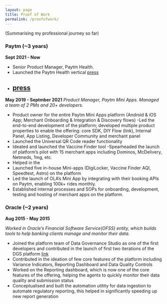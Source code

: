 ```yaml
---
layout: page
title: Proof of Work
permalink: /proofofwork/
---
```

(Summarising my professional journey so far)

### Paytm (~3 years) ###

**Sept 2021 - Now**
- Senior Product Manager, Paytm Health.
- Launched the Paytm Health vertical  [press](https://twitter.com/Paytm/status/1479712862746517506)  
- [press](https://www.livemint.com/technology/paytm-users-can-now-create-their-health-id-know-its-benefits-11640596211499.html)
  -

**May 2019 - Septmber 2021**
*Product Manager, Paytm Mini Apps. Managed a team of 2 PMs and 20+ developers.*
  - Product owner for the entire Paytm Mini Apps platform (Android & iOS App; Merchant Onboarding & Integration & Discovery flows)
  -Led the end-to-end development of the platform; developed multiple product properties to enable the offering: core SDK, DIY Flow (link), Internal Panel, App Listing, Developer Community and merchant panel
  - Launched the Universal QR Code reader functionality
  - Ideated and launched the Vaccine Finder tool
  -Spearheaded the launch of platform’s pilot with 15 merchant apps including Dominos, McDelivery, Netmeds, 1mg, etc.
  - Helped in the
  - Launched five in-house Mini-apps (DigiLocker, Vaccine Finder AQI, Speedtest, Astro) on the platform
  - Led the launch of OLA’s Mini App by integrating with their booking APIs on Paytm, enabling 100k+ rides monthly.
  - Established internal processes and SOPs for onboarding, development, testing and hosting of merchant apps on the platform.



### Oracle (~2 years) ###

**Aug 2015 - May 2015**

*Worked in Oracle’s Financial Software Service(OFSS) entity, which builds tools to help banking clients manage and monitor their data.*
  - Joined the platform team of Data Governance Studio as one of the first developers and contributed in the launch of first two iterations of the DGS platform [link](https://www.oracle.com/a/ocom/docs/industries/financial-services/ds-ofs-dgrr-3714726.pdf)
  - Contributed in the ideation of few core features of the platform including Variance Indicators, Reporting Dashboard and Data Quality Controls 
  - Worked on the Reporting dashboard, which is now one of the core features of the offering, helping the agents to quickly monitor their data quality and submission status
  - Conceptualised and built the automation utitity for data ingestion to automate regulatory reporting, this helped in significantly speeding up new report generation
